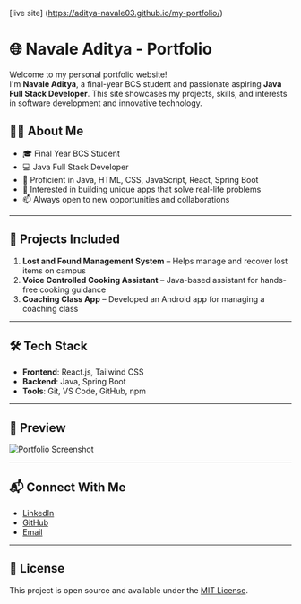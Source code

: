 [live site] (https://aditya-navale03.github.io/my-portfolio/)
# 🌐 Navale Aditya - Portfolio

Welcome to my personal portfolio website!  
I'm **Navale Aditya**, a final-year BCS student and passionate aspiring **Java Full Stack Developer**. This site showcases my projects, skills, and interests in software development and innovative technology.


## 🧑‍💻 About Me

- 🎓 Final Year BCS Student  
- 💻 Java Full Stack Developer  
- 🔧 Proficient in Java, HTML, CSS, JavaScript, React, Spring Boot  
- 🧠 Interested in building unique apps that solve real-life problems  
- 📫 Always open to new opportunities and collaborations

---

## 📂 Projects Included

1. **Lost and Found Management System** – Helps manage and recover lost items on campus
2. **Voice Controlled Cooking Assistant** – Java-based assistant for hands-free cooking guidance
3. **Coaching Class App** – Developed an Android app for managing a coaching class

---

## 🛠️ Tech Stack

- **Frontend**: React.js, Tailwind CSS  
- **Backend**: Java, Spring Boot  
- **Tools**: Git, VS Code, GitHub, npm

---

## 📸 Preview

![Portfolio Screenshot](./assets/portfoliophoto.jpg)

---

## 📬 Connect With Me

- [LinkedIn](https://www.linkedin.com/in/yourprofile)  
- [GitHub](https://github.com/yourgithubusername)  
- [Email](mailto:your.email@example.com)

---

## 📜 License

This project is open source and available under the [MIT License](LICENSE).

